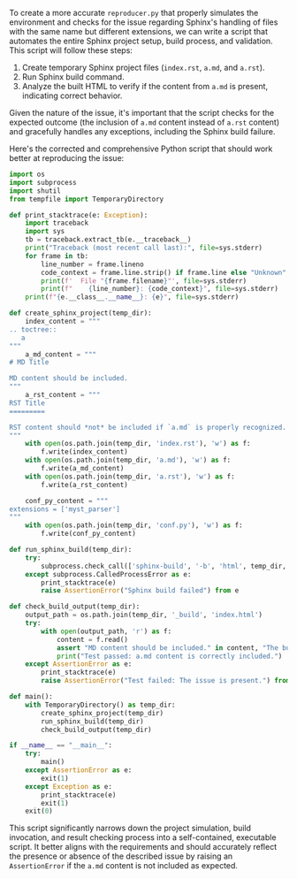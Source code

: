 To create a more accurate `reproducer.py` that properly simulates the environment and checks for the issue regarding Sphinx's handling of files with the same name but different extensions, we can write a script that automates the entire Sphinx project setup, build process, and validation. This script will follow these steps:

1. Create temporary Sphinx project files (`index.rst`, `a.md`, and `a.rst`).
2. Run Sphinx build command.
3. Analyze the built HTML to verify if the content from `a.md` is present, indicating correct behavior.

Given the nature of the issue, it's important that the script checks for the expected outcome (the inclusion of `a.md` content instead of `a.rst` content) and gracefully handles any exceptions, including the Sphinx build failure.

Here's the corrected and comprehensive Python script that should work better at reproducing the issue:

```python
import os
import subprocess
import shutil
from tempfile import TemporaryDirectory

def print_stacktrace(e: Exception):
    import traceback
    import sys
    tb = traceback.extract_tb(e.__traceback__)
    print("Traceback (most recent call last):", file=sys.stderr)
    for frame in tb:
        line_number = frame.lineno
        code_context = frame.line.strip() if frame.line else "Unknown"
        print(f'  File "{frame.filename}"', file=sys.stderr)
        print(f"    {line_number}: {code_context}", file=sys.stderr)
    print(f"{e.__class__.__name__}: {e}", file=sys.stderr)

def create_sphinx_project(temp_dir):
    index_content = """
.. toctree::
   a
"""
    a_md_content = """
# MD Title

MD content should be included.
"""
    a_rst_content = """
RST Title
=========

RST content should *not* be included if `a.md` is properly recognized.
"""
    with open(os.path.join(temp_dir, 'index.rst'), 'w') as f:
        f.write(index_content)
    with open(os.path.join(temp_dir, 'a.md'), 'w') as f:
        f.write(a_md_content)
    with open(os.path.join(temp_dir, 'a.rst'), 'w') as f:
        f.write(a_rst_content)

    conf_py_content = """
extensions = ['myst_parser']
"""
    with open(os.path.join(temp_dir, 'conf.py'), 'w') as f:
        f.write(conf_py_content)

def run_sphinx_build(temp_dir):
    try:
        subprocess.check_call(['sphinx-build', '-b', 'html', temp_dir, os.path.join(temp_dir, '_build')])
    except subprocess.CalledProcessError as e:
        print_stacktrace(e)
        raise AssertionError("Sphinx build failed") from e

def check_build_output(temp_dir):
    output_path = os.path.join(temp_dir, '_build', 'index.html')
    try:
        with open(output_path, 'r') as f:
            content = f.read()
            assert "MD content should be included." in content, "The build does not include content from a.md"
            print("Test passed: a.md content is correctly included.")
    except AssertionError as e:
        print_stacktrace(e)
        raise AssertionError("Test failed: The issue is present.") from e

def main():
    with TemporaryDirectory() as temp_dir:
        create_sphinx_project(temp_dir)
        run_sphinx_build(temp_dir)
        check_build_output(temp_dir)

if __name__ == "__main__":
    try:
        main()
    except AssertionError as e:
        exit(1)
    except Exception as e:
        print_stacktrace(e)
        exit(1)
    exit(0)
```

This script significantly narrows down the project simulation, build invocation, and result checking process into a self-contained, executable script. It better aligns with the requirements and should accurately reflect the presence or absence of the described issue by raising an `AssertionError` if the `a.md` content is not included as expected.